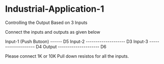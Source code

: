 # Industrial-Application-1
Controlling the Output Based on 3 Inputs

Connect the inputs and outputs as given below

Input-1 (Push Butoon) ------ D5
Input-2 -------------------- D3
Input-3 -------------------- D4
Output --------------------- D6

Please connect 1K or 10K Pull down resistos for all the inputs.




